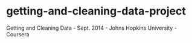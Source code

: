 getting-and-cleaning-data-project
=================================

Getting and Cleaning Data - Sept. 2014 - Johns Hopkins University - Coursera
